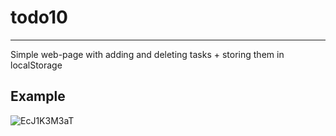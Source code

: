 # todo10
---
Simple web-page with adding and deleting tasks + storing them in localStorage

## Example

![EcJ1K3M3aT](https://user-images.githubusercontent.com/49658988/125608348-7eb51807-cf32-4711-835c-67df385b31fc.gif)
